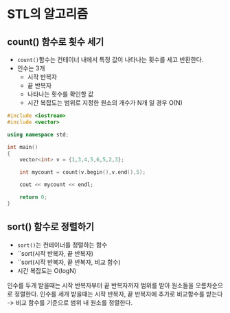 # STL의 알고리즘

## count() 함수로 횟수 세기
- ``count()``함수는 컨테이너 내에서 특정 값이 나타나는 횟수를 세고 반환한다. 
- 인수는 3개 
  - 시작 반복자
  - 끝 반복자
  - 나타나는 횟수를 확인할 값
  - 시간 복잡도는 범위로 지정한 원소의 개수가 N개 일 경우 O(N)


```c++
#include <iostream>
#include <vector>

using namespace std;

int main()
{
    vector<int> v = {1,3,4,5,6,5,2,3};

    int mycount = count(v.begin(),v.end(),5);

    cout << mycount << endl;

    return 0;
}

```

## sort() 함수로 정렬하기
- ``sort()``는 컨테이너를 정렬하는 함수 
- ``sort(시작 반복자, 끝 반복자)
- ``sort(시작 반복자, 끝 반복자, 비교 함수)
- 시간 복잡도는 O(logN)

인수를 두개 받을때는 시작 반복자부터 끝 반복자까지 범위를 받아 원소들을 오름차순으로 정렬한다. 
인수를 세개 받을때는 시작 반복자, 끝 반복자에 추가로 비교함수를 받는다 -> 비교 함수를 기준으로 범위 내 원소를 정렬한다. 

